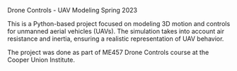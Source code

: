 Drone Controls - UAV Modeling
Spring 2023

This is a Python-based project focused on modeling 3D motion and controls for unmanned aerial vehicles (UAVs). The simulation takes into account air resistance and inertia, ensuring a realistic representation of UAV behavior.

The project was done as part of ME457 Drone Controls course at the Cooper Union Institute.
